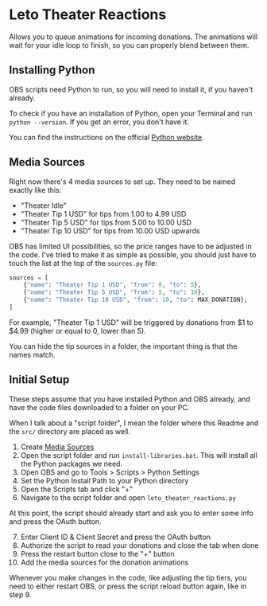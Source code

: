 # Leto Theater Reactions

Allows you to queue animations for incoming donations.
The animations will wait for your idle loop to finish, so you can properly blend between them.

## Installing Python

OBS scripts need Python to run, so you will need to install it, if you haven't already.

To check if you have an installation of Python, open your Terminal and run `python --version`. If you get an error, you don't have it.

You can find the instructions on the official [Python website](https://www.python.org/downloads/).

## Media Sources

Right now there's 4 media sources to set up. They need to be named exactly like this:

- "Theater Idle"
- "Theater Tip 1 USD" for tips from 1.00 to 4.99 USD
- "Theater Tip 5 USD" for tips from 5.00 to 10.00 USD
- "Theater Tip 10 USD" for tips from 10.00 USD upwards

OBS has limited UI possibilities, so the price ranges have to be adjusted in the code. I've tried to make it as simple as possible, you should just have to touch the list at the top of the `sources.py` file:

```python
sources = [
    {"name": "Theater Tip 1 USD", "from": 0, "to": 5},
    {"name": "Theater Tip 5 USD", "from": 5, "to": 10},
    {"name": "Theater Tip 10 USD", "from": 10, "to": MAX_DONATION},
]
```

For example, "Theater Tip 1 USD" will be triggered by donations from $1 to $4.99 (higher or equal to 0, lower than 5).

You can hide the tip sources in a folder, the important thing is that the names match.

## Initial Setup

These steps assume that you have installed Python and OBS already, and have the code files downloaded to a folder on your PC.

When I talk about a "script folder", I mean the folder where this Readme and the `src/` directory are placed as well.

1. Create [Media Sources](#media-sources)
2. Open the script folder and run `install-libraries.bat`. This will install all the Python packages we need.
3. Open OBS and go to Tools > Scripts > Python Settings
4. Set the Python Install Path to your Python directory
5. Open the Scripts tab and click "+"
6. Navigate to the script folder and open `leto_theater_reactions.py`

At this point, the script should already start and ask you to enter some info and press the OAuth button.

7. Enter Client ID & Client Secret and press the OAuth button
8. Authorize the script to read your donations and close the tab when done
9. Press the restart button close to the "+" button
10. Add the media sources for the donation animations

Whenever you make changes in the code, like adjusting the tip tiers, you need to either restart OBS, or press the script reload button again, like in step 9.
